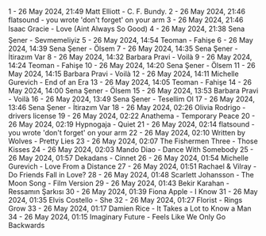 1 - 26 May 2024, 21:49	Matt Elliott - C. F. Bundy.
2 - 26 May 2024, 21:46	flatsound - you wrote 'don't forget' on your arm
3 - 26 May 2024, 21:46	Isaac Gracie - Love (Aint Always So Good)
4 - 26 May 2024, 21:38	Sena Şener - Sevmemeliyiz
5 - 26 May 2024, 14:54	Teoman - Fahişe
6 - 26 May 2024, 14:39	Sena Şener - Ölsem
7 - 26 May 2024, 14:35	Sena Şener - İtirazım Var
8 - 26 May 2024, 14:32	Barbara Pravi - Voilà
9 - 26 May 2024, 14:24	Teoman - Fahişe
10 - 26 May 2024, 14:20	Sena Şener - Ölsem
11 - 26 May 2024, 14:15	Barbara Pravi - Voilà
12 - 26 May 2024, 14:11	Michelle Gurevich - End of an Era
13 - 26 May 2024, 14:05	Teoman - Fahişe
14 - 26 May 2024, 14:00	Sena Şener - Ölsem
15 - 26 May 2024, 13:53	Barbara Pravi - Voilà
16 - 26 May 2024, 13:49	Sena Şener - Tesellim Ol
17 - 26 May 2024, 13:46	Sena Şener - İtirazım Var
18 - 26 May 2024, 02:26	Olivia Rodrigo - drivers license
19 - 26 May 2024, 02:22	Anathema - Temporary Peace
20 - 26 May 2024, 02:19	Hypnogaja - Quiet
21 - 26 May 2024, 02:14	flatsound - you wrote 'don't forget' on your arm
22 - 26 May 2024, 02:10	Written by Wolves - Pretty Lies
23 - 26 May 2024, 02:07	The Fishermen Three - Those Kisses
24 - 26 May 2024, 02:03	Mando Diao - Dance With Somebody
25 - 26 May 2024, 01:57	Dekadans - Cinnet
26 - 26 May 2024, 01:54	Michelle Gurevich - Love From a Distance
27 - 26 May 2024, 01:51	Rachael & Vilray - Do Friends Fall in Love?
28 - 26 May 2024, 01:48	Scarlett Johansson - The Moon Song - Film Version
29 - 26 May 2024, 01:43	Bekir Karahan - Ressamın Şarkısı
30 - 26 May 2024, 01:39	Fiona Apple - I Know
31 - 26 May 2024, 01:35	Elvis Costello - She
32 - 26 May 2024, 01:27	Florist - Rings Grow
33 - 26 May 2024, 01:17	Damien Rice - It Takes a Lot to Know a Man
34 - 26 May 2024, 01:15	Imaginary Future - Feels Like We Only Go Backwards
